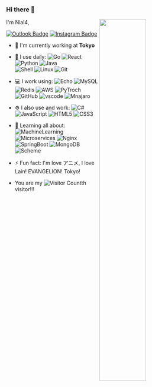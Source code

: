 ### Hi there 👋

<!--
**Nial4/Nial4** is a ✨ _special_ ✨ repository because its `README.md` (this file) appears on your GitHub profile.

Here are some ideas to get you started:

- 🔭 I’m currently working on ...
- 🌱 I’m currently learning ...
- 👯 I’m looking to collaborate on ...
- 🤔 I’m looking for help with ...
- 💬 Ask me about ...
- 📫 How to reach me: ...
- 😄 Pronouns: ...
- ⚡ Fun fact: ...
-->

[<img align="right" width="50%" src="https://github-readme-stats-ouuan.vercel.app/api?username=nial4&theme=dark&show_icons=true">](https://nial4.com)
I'm Nial4, 


[![Outlook Badge](https://img.shields.io/badge/Outlook-linear.hiya-blue)](mailto:linear.hiya@outlook.com)
[![Instagram Badge](https://img.shields.io/badge/-instagram-purple?&logo=instagram&logoColor=white&link=https://instagram.com/bvayt44fehba0ff/)](https://instagram.com/nialorithm)

- 🏢 I'm currently working at **Tokyo**
- 🚀 I use daily:
  ![Go](https://img.shields.io/badge/-Go-00ADD8?style=plastic&logo=go)
  ![React](https://img.shields.io/badge/-React-a200a2?style=plastic&logo=react)
  ![Python](https://img.shields.io/badge/-Python-3776AB?style=plastic&logo=Python)
  ![Java](https://img.shields.io/badge/-Java-3f4441?style=plastic&logo=JAVA)  
  ![Shell](https://img.shields.io/badge/-Shell-blasck?style=plastic&logo=Shell)
  ![Linux](https://img.shields.io/badge/-Linux-black?style=plastic&logo=Linux)
  ![Git](https://img.shields.io/badge/-Git-black?style=plastic&logo=git)
  
- 💻 I work using:
  ![Echo](https://img.shields.io/badge/-Echo-6DB33F?style=plastic&logo=echo)
  ![MySQL](https://img.shields.io/badge/-MySQL-4479A1?style=plastic&logo=mysql)
  ![Redis](https://img.shields.io/badge/-Redis-DC382D?style=plastic&logo=redis)
  ![AWS](https://img.shields.io/badge/Amazon_AWS-232F3E?style=plastic&logo=redis)
  ![PyTroch](https://img.shields.io/badge/-PyTorch-EE4C2C?style=plastic&logo=amazon-aws)
  ![GitHub](https://img.shields.io/badge/-GitHub-181717?style=plastic&logo=github)
  ![vscode](https://img.shields.io/badge/-vscode%20-007ACC?style=plastic&logo=visualstudiocode)
  ![Mnajaro](https://img.shields.io/badge/-Mnajaro-35BF5C?style=plastic&logo=Manjaro)
  
- ⚙️ I also use and work:
  ![C#](https://img.shields.io/badge/-Csharp-239120?style=plastic&logo=csharp)
  ![JavaScript](https://img.shields.io/badge/-JavaScript-black?style=plastic&logo=javascript)
  ![HTML5](https://img.shields.io/badge/-HTML5-E34F26?style=plastic&logo=html5&logoColor=white)
  ![CSS3](https://img.shields.io/badge/-CSS3-1572B6?style=plastic&logo=css3)
  
- 🌱 Learning all about:
  ![MachineLearning](https://img.shields.io/badge/-MachineLearning-black?style=plastic&logo=MachineLearning)
  ![Microservices](https://img.shields.io/badge/-Microservices-black?style=plastic&logo=Microservices) 
  ![Nginx](https://img.shields.io/badge/-Nginx-009639?style=plastic&logo=Nginx) 
  ![SpringBoot](https://img.shields.io/badge/-SpringBoot-6DB33F?style=plastic&logo=SpringBoot)
  ![MongoDB](https://img.shields.io/badge/-MongoDB-4EA94B?style=plastic&logo=mongodb)
  ![Scheme](https://img.shields.io/badge/-Scheme-black?style=plastic&logo=Lisp)
  
- ⚡️ Fun fact: I'm love アニメ, I love Lain! EVANGELION! Tokyo!

- You are my ![Visitor Count](https://profile-counter.glitch.me/Nial4/count.svg)th visitor!!!


